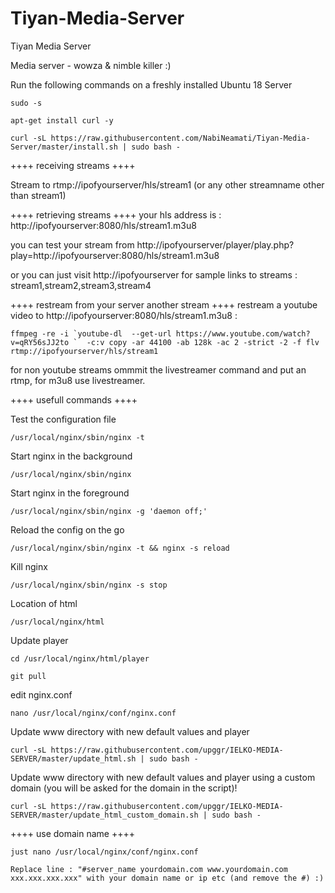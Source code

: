 # Tiyan-Media-Server
 Tiyan Media Server
 
 Media server - wowza & nimble killer :)

Run the following commands on a freshly installed Ubuntu 18 Server

```
sudo -s
```
```
apt-get install curl -y
```
```
curl -sL https://raw.githubusercontent.com/NabiNeamati/Tiyan-Media-Server/master/install.sh | sudo bash -
```

++++ receiving streams ++++

Stream to rtmp://ipofyourserver/hls/stream1   (or any other streamname other than stream1)


++++ retrieving streams ++++
your hls address is : http://ipofyourserver:8080/hls/stream1.m3u8

you can test your stream from http://ipofyourserver/player/play.php?play=http://ipofyourserver:8080/hls/stream1.m3u8

or you can just visit http://ipofyourserver for sample links to streams : stream1,stream2,stream3,stream4

++++ restream from your server another stream ++++
restream a youtube video to http://ipofyourserver:8080/hls/stream1.m3u8 :
```
ffmpeg -re -i `youtube-dl  --get-url https://www.youtube.com/watch?v=qRY56sJJ2to `  -c:v copy -ar 44100 -ab 128k -ac 2 -strict -2 -f flv rtmp://ipofyourserver/hls/stream1
```

for non youtube streams ommmit the livestreamer command and put an rtmp, for m3u8 use livestreamer.

++++ usefull commands ++++

Test the configuration file

```
/usr/local/nginx/sbin/nginx -t
```

Start nginx in the background
```
/usr/local/nginx/sbin/nginx
```

Start nginx in the foreground
```
/usr/local/nginx/sbin/nginx -g 'daemon off;'
```

Reload the config on the go
```
/usr/local/nginx/sbin/nginx -t && nginx -s reload
```

Kill nginx
```
/usr/local/nginx/sbin/nginx -s stop
```

Location of html
```
/usr/local/nginx/html
```

Update player
```
cd /usr/local/nginx/html/player
```
```
git pull
```

edit nginx.conf
```
nano /usr/local/nginx/conf/nginx.conf
```

Update www directory with new default values and player
```
curl -sL https://raw.githubusercontent.com/upggr/IELKO-MEDIA-SERVER/master/update_html.sh | sudo bash -
```

Update www directory with new default values and player using a custom domain (you will be asked for the domain in the script)!
```
curl -sL https://raw.githubusercontent.com/upggr/IELKO-MEDIA-SERVER/master/update_html_custom_domain.sh | sudo bash -
```


++++ use domain name ++++
```
just nano /usr/local/nginx/conf/nginx.conf
```
```
Replace line : "#server_name yourdomain.com www.yourdomain.com xxx.xxx.xxx.xxx" with your domain name or ip etc (and remove the #) :)
```